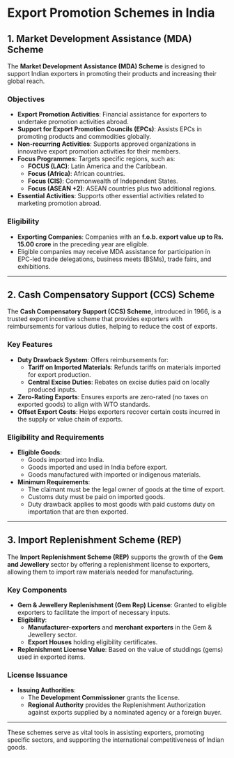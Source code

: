 # Export Promotion Schemes in India

## 1. Market Development Assistance (MDA) Scheme

The **Market Development Assistance (MDA) Scheme** is designed to support Indian exporters in promoting their products and increasing their global reach.

### Objectives
- **Export Promotion Activities**: Financial assistance for exporters to undertake promotion activities abroad.
- **Support for Export Promotion Councils (EPCs)**: Assists EPCs in promoting products and commodities globally.
- **Non-recurring Activities**: Supports approved organizations in innovative export promotion activities for their members.
- **Focus Programmes**: Targets specific regions, such as:
  - **FOCUS (LAC)**: Latin America and the Caribbean.
  - **Focus (Africa)**: African countries.
  - **Focus (CIS)**: Commonwealth of Independent States.
  - **Focus (ASEAN +2)**: ASEAN countries plus two additional regions.
- **Essential Activities**: Supports other essential activities related to marketing promotion abroad.

### Eligibility
- **Exporting Companies**: Companies with an **f.o.b. export value up to Rs. 15.00 crore** in the preceding year are eligible.
- Eligible companies may receive MDA assistance for participation in EPC-led trade delegations, business meets (BSMs), trade fairs, and exhibitions.

---

## 2. Cash Compensatory Support (CCS) Scheme

The **Cash Compensatory Support (CCS) Scheme**, introduced in 1966, is a trusted export incentive scheme that provides exporters with reimbursements for various duties, helping to reduce the cost of exports.

### Key Features
- **Duty Drawback System**: Offers reimbursements for:
  - **Tariff on Imported Materials**: Refunds tariffs on materials imported for export production.
  - **Central Excise Duties**: Rebates on excise duties paid on locally produced inputs.
- **Zero-Rating Exports**: Ensures exports are zero-rated (no taxes on exported goods) to align with WTO standards.
- **Offset Export Costs**: Helps exporters recover certain costs incurred in the supply or value chain of exports.

### Eligibility and Requirements
- **Eligible Goods**:
  - Goods imported into India.
  - Goods imported and used in India before export.
  - Goods manufactured with imported or indigenous materials.
- **Minimum Requirements**:
  - The claimant must be the legal owner of goods at the time of export.
  - Customs duty must be paid on imported goods.
  - Duty drawback applies to most goods with paid customs duty on importation that are then exported.

---

## 3. Import Replenishment Scheme (REP)

The **Import Replenishment Scheme (REP)** supports the growth of the **Gem and Jewellery** sector by offering a replenishment license to exporters, allowing them to import raw materials needed for manufacturing.

### Key Components
- **Gem & Jewellery Replenishment (Gem Rep) License**: Granted to eligible exporters to facilitate the import of necessary inputs.
- **Eligibility**:
  - **Manufacturer-exporters** and **merchant exporters** in the Gem & Jewellery sector.
  - **Export Houses** holding eligibility certificates.
- **Replenishment License Value**: Based on the value of studdings (gems) used in exported items.

### License Issuance
- **Issuing Authorities**:
  - The **Development Commissioner** grants the license.
  - **Regional Authority** provides the Replenishment Authorization against exports supplied by a nominated agency or a foreign buyer.

---

These schemes serve as vital tools in assisting exporters, promoting specific sectors, and supporting the international competitiveness of Indian goods.
